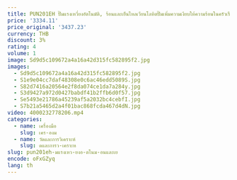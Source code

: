 ```yaml
---
title: PUN201EH ปั๊มแรงเหวี่ยงอัตโนมัติ, ร้อนและเย็นไหลเวียนโลหิตปั๊มเพิ่มความเงียบให้ความร้อนในครัวเรือน
price: '3334.11'
price_original: '3437.23'
currency: THB
discount: 3%
rating: 4
volume: 1
image: Sd9d5c109672a4a16a42d315fc582895f2.jpg
images:
  - Sd9d5c109672a4a16a42d315fc582895f2.jpg
  - S1e9e04cc7daf48308e0c6ac46edd5089S.jpg
  - S82d7416a20564e2f8da074ce1da7a284y.jpg
  - S3d9427a972d0427babdf41b2ffb6d0f57.jpg
  - Se5493e21786a45239af5a2032bc4cebfI.jpg
  - S7b21a5465d2a4f01bac868fcda467d4dN.jpg
video: 4000232778206.mp4
categories:
  - name: เครื่องมือ
    slug: เคร-องม
  - name: วัดและการวิเคราะห์
    slug: ดและการว-เคราะห
slug: pun201eh-มแรงเหว-ยงอ-ตโนม-อนและเย
encode: oFxGZyq
lang: th
---
```

  